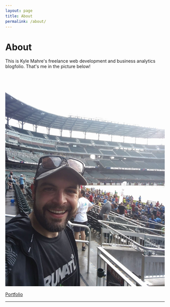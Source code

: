 ```yaml
---
layout: page
title: About
permalink: /about/
---
```


# About

This is Kyle Mahre's freelance web development and business analytics blogfolio. That's me in the picture below!

![alt text](/images/kylestadium.jpg)

[Portfolio](http://kfmahre.github.io/Portfolio/)

---
